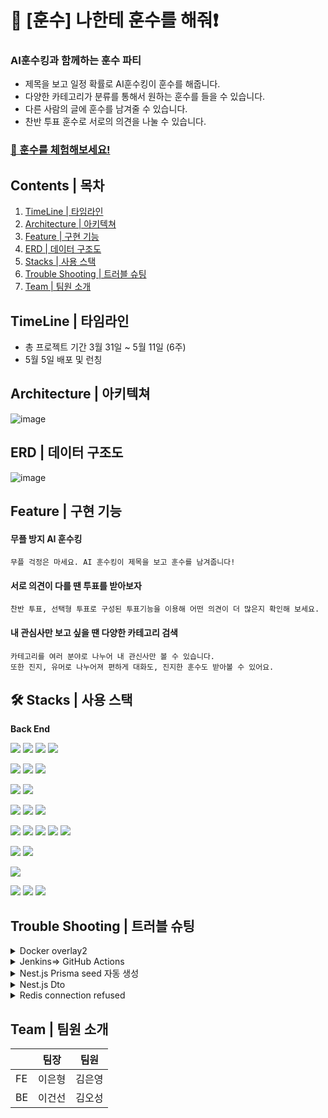 
# 🔔 [훈수] 나한테 훈수를 해줘❗

###  AI훈수킹과 함께하는 훈수 파티


- 제목을 보고 일정 확률로 AI훈수킹이 훈수를 해줍니다.
- 다양한 카테고리가 분류를 통해서 원하는 훈수를 들을 수 있습니다.
- 다른 사람의 글에 훈수를 남겨줄 수 있습니다.
- 찬반 투표 훈수로 서로의 의견을 나눌 수 있습니다.

### [📌 훈수를 체험해보세요!](https://hoonsoo.net/)  

## Contents | 목차
1. [TimeLine | 타임라인](#-timeline-|-타임라인)
2. [Architecture | 아키텍쳐](#-architecture-|-아키텍쳐)
3. [Feature | 구현 기능](#-feature-|-구현-기능)
4. [ERD | 데이터 구조도](#-erd-|-데이터-구조도)
5. [Stacks | 사용 스택](#-stacks-|-사용-스택)
6. [Trouble Shooting | 트러블 슈팅](#-trouble-shooting-|-트러블-슈팅)
8. [Team | 팀원 소개](#-who-made-it-|-팀원-소개)

## TimeLine | 타임라인
- 총 프로젝트 기간 3월 31일 ~ 5월 11일 (6주)
- 5월 5일 배포 및 런칭

## Architecture | 아키텍쳐

![image](https://github.com/project-group8/newJeans/assets/124944568/0f4594fb-0540-4268-ac0e-ec099b9d8b43)


## ERD | 데이터 구조도
![image](https://github.com/project-group8/newJeans/assets/124944568/41b4c883-d66c-4feb-943e-af435d5979aa)

## Feature | 구현 기능

#### 무플 방지 AI 훈수킹
  ```
  무플 걱정은 마세요. AI 훈수킹이 제목을 보고 훈수를 남겨줍니다!
  ```
#### 서로 의견이 다를 땐 투표를 받아보자
  ```
  찬반 투표, 선택형 투표로 구성된 투표기능을 이용해 어떤 의견이 더 많은지 확인해 보세요.
  ```
#### 내 관심사만 보고 싶을 땐 다양한 카테고리 검색
  ```
  카테고리를 여러 분야로 나누어 내 관신사만 볼 수 있습니다.
  또한 진지, 유머로 나누어져 편하게 대화도, 진지한 훈수도 받아볼 수 있어요.
  ```

## 🛠️ Stacks | 사용 스택

**Back End**

<img src="https://img.shields.io/badge/TYPESCRIPT-3178C6?style=for-the-badge&logo=Typescript&logoColor=black"> <img src="https://img.shields.io/badge/nestjs-E0234E?style=for-the-badge&logo=nestjs&logoColor=white"> <img src="https://img.shields.io/badge/NODE.JS-339933?style=for-the-badge&logo=NODE.JS&logoColor=black"> <img src="https://img.shields.io/badge/EXPRESS-000000?style=for-the-badge&logo=Express&logoColor=white">

<img src="https://img.shields.io/badge/redis-DC382D?style=for-the-badge&logo=redis&logoColor=white"> <img src="https://img.shields.io/badge/MYSQL-4479A1?style=for-the-badge&logo=MYSQL&logoColor=white"> <img src="https://img.shields.io/badge/SEQUELIZE-52B0E7?style=for-the-badge&logo=SEQUELIZE&logoColor=white"> 

<img src="https://img.shields.io/badge/AMAZON S3-569A31?style=for-the-badge&logo=AMAZON S3&logoColor=white"> <img src="https://img.shields.io/badge/AMAZON EC2-ff9900?style=for-the-badge&logo=AMAZON EC2&logoColor=white">

<img src="https://img.shields.io/badge/jenkins-D24939?style=for-the-badge&logo=jenkins&logoColor=white"> <img src="https://img.shields.io/badge/githubactions-2088FF?style=for-the-badge&logo=githubactions&logoColor=white"> <img src="https://img.shields.io/badge/docker-2496ED?style=for-the-badge&logo=docker&logoColor=white">

<img src="https://img.shields.io/badge/openai-412991?style=for-the-badge&logo=openai&logoColor=white"> <img src="https://img.shields.io/badge/MULTER-F46519?style=for-the-badge&logo=MULTER&logoColor=white"> <img src="https://img.shields.io/badge/AXIOS-5A29E4?style=for-the-badge&logo=AXIOS&logoColor=white"> <img src="https://img.shields.io/badge/PM2-2B037A?style=for-the-badge&logo=PM2&logoColor=white"> <img src="https://img.shields.io/badge/NGINX-009639?style=for-the-badge&logo=NGINX&logoColor=white">

<img src="https://img.shields.io/badge/jest-C21325?style=for-the-badge&logo=jest&logoColor=white"> <img src="https://img.shields.io/badge/amazoncloudwatch-FF4F8B?style=for-the-badge&logo=amazoncloudwatch&logoColor=white">

<img src="https://img.shields.io/badge/JWT-000000?style=for-the-badge&logo=JSON Web Tokens&logoColor=white"> 

<img src="https://img.shields.io/badge/slack-4A154B?style=for-the-badge&logo=slack&logoColor=white"> <img src="https://img.shields.io/badge/Github-181717?style=for-the-badge&logo=GITHUB&logoColor=white"> <img src="https://img.shields.io/badge/VISUAL STUDIO CODE-007ACC?style=for-the-badge&logo=VISUAL STUDIO CODE&logoColor=white">

## Trouble Shooting | 트러블 슈팅
<details><summary>Docker overlay2</summary>
1. [문제점] Server2가 CD 과정중에 용량 부족으로 실패하는 에러가 발생했다.
	
2. 우리팀 서버는 EC2 프리티어를 사용하고있다.
	
3. EC2 프리티어의 용량이 8GB 밖에 되지 않기 때문에 백업 버전관리를 서버에서 직접하지 않고 도커 허브를 통해서 하고 있었다.
	
4. jenkins를 통해서 CI/CD결과를 받아보고 서버의 남은 용량이 5% 밖에 남지 않았다는 것을 인지하게 되었다. 직접 확인해 보니 정말로 5%밖에 남지 않았다.
    
    ![image](https://github.com/project-group8/newJeans/assets/111474725/06e12e72-3482-47a8-bf1e-a63ee0e7a915)
    
5. workflow에서 이전 버전의 container 및 image의 삭제를 자동화 해놓은상황이었기 때문에 서버에 직접 접속해서 남아있는 구버전의 container와 image가 남아있는지 명령어로 확인했다.
6. 하지만 구버전의 image와 container는 존재하지 않았다.
    
    ![image](https://github.com/project-group8/newJeans/assets/111474725/602adb33-c788-443e-bded-8f5379ecae16)
    
7. 확인해 보니 /var/lib/docker/overlay2 경로에서 많은 용량을 차지하고 있는 것을 발견했다.
    
    ![image](https://github.com/project-group8/newJeans/assets/111474725/fb102db5-84d9-486c-8efc-64e3961d726c)
    
8. [해결 방법] 문제를 찾아보니 /var/lib/docker/overlay2 가 용량이 큰 경우 diff/tmp 에 컨테이너 내부 파일구조 변경 사항들이 과도하게 쌓였기 때문이라고 한다. 이 파일은 삭제해도 동작에 큰 문제가 생기지 않는다고 한다.
    1. Docker 컨테이너의 작동원리는 여러 개의 레이어로 구성된 이미지를 기반으로 실행된다.
    2. 각 레이어는 독립적인 파일 시스템을 가지는데 이러한 레이어들을 효율적으로 관리하고 겹치게 하기 위해 Docker는 스토리지 드라이버를 사용한다.
    3. 이번에 문제가 된 overlay2 스토리지 드라이버는 Linux의 OverlayFS 기능을 활용한다.
    4. 이 기능은 OverlayFS는 여러 개의 디렉토리를 하나의 디렉토리처럼 겹치게 하여 사용할 수 있는 유니온 파일 시스템인데. 이를 통해 컨테이너가 실행되는 동안 기존 레이어에 변경사항이 발생하면, 해당 변경사항만을 새로운 레이어에 저장한다.
    5. 이렇게 변경된 내용만 새 레이어에 저장하는 전략을 Copy-on-Write(CoW)라고 한다.
9. 정크 레이어들을 정리 후에 원활하게 동작한다.
</details>

<details><summary>Jenkins⇒ GitHub Actions</summary>
[문제점] Nest.js build를 못버티는 Jenkins EC2 프리티어 서버

1. node.js express를 사용할 때는 문제가 없었다.
2. 하지만 Nest.js로 마이그레이션을 마치고 테스트하자 CI/CD가 이루어지지 않았다.
3. Nest.js의 빌드 과정에서 멈추는 문제가 발생했다. EC2 서버를 살펴보니 cpu 사용량 99.7%에 달했다.
4. Docker의 이미지를 만들때 node 알파인 버전을 사용하면 빌드시에 필요한 메모리가 조금이라도 줄어들지 않을까 생각했는데 효과가 없었다.
5. 왜 빌드 과정에서만 멈추는지 궁금해서 조사해봤다.
6. NestJS는 TypeScript를 기반으로 하는 프레임워크다. TypeScript는 JavaScript의 상위 집합이며, 브라우저와 Node.js에서 기본적으로 이해할 수 없는 구문을 사용하기 때문에 NestJS 애플리케이션을 실행하기 전에는 TypeScript 코드를 JavaScript로 변환하는 빌드 과정이 필요하다는 것을 깨달았다.
7. 이때문에 node.js express에서는 문제가 없었지만 Nest.js에서는 빌드 과정에 문제가 발생했던것
8. 결국 TypeScript의 JavaScript 컴파일시에 근본적인 해결법은 램을 늘리는 것이었고 1GB를 제공하는 t2에서 2GB를 제공하는 t3.small로 티어를 올렸다.
9.  그리고 Dockerfile에서 멀티 스테이지 빌드를 사용했다. 젠킨스 서버에서 빌드를 마친 이미지를 올림으로써 다른 서버에서는 빌드를 할 필요가 없게 만들었다.
10. 성공은 했지만 프로젝트의 크기에 비해서 CI/CD에 소모되는 시간값이 컸다. 그리고 이것마저도 빌드의 안정성이 보장되지 않았고 빌드에 실패하는 경우가 대부분이었다. 
    
    ![image](https://github.com/project-group8/newJeans/assets/111474725/342345dc-c71b-49a7-9a44-bbe70752c46a)
    

**[해결 방법]** 돌고 돌아 ***GitHub Actions*** 써야한다. 그리고 버리기 아까운 ***Jenkins*** EC2서버

1. 멘토님과 상담에서 이러한 고민을 질문했고, 근본적인 해결법은 EC2 서버의 사양을 늘리는 것이었다.
2. 만약에 ***Jenkins*** EC2서버가 터지면 어떻게 해결할 것이냐는 질문을 던지셨다.
3. Unstable Program을 신용 할 수 없었고 기존의 ***Jenkins*** 에서 ***GitHub Actions***으로 CI/CD를 옮기기로 결정했다.
4. ***GitHub Actions***에서 제공하는 컴퓨터 스펙은 2-core CPU, 7 GB of RAM memory, 14 GB of SSD disk space로 기존의 ***Jenkins*** EC2서버를 상회했다. 비용적인 측면에서도 공개 repo의 경우 무료다.
5. 이미 구성이 끝나있는 ***Jenkins*** 서버를 버리기는 아까워서 ***Jenkins***에 헬스 체크 기능을 부여했다.
6. ***Jenkins*** EC2서버의 선언적 파이프 라인 코드를 변경해서 main에 merge가 발생할 때, 각각 배포서버의 저장공간, docker image, docker container 상태를 확인하고 슬랙으로 정보를 보내는 임무로 변경했다. 
- ***Jenkins*** 선언적 파이프라인을 변경한 코드 일부
    
    ![image](https://github.com/project-group8/newJeans/assets/111474725/5600ce73-aa31-46e0-8d21-1599dbe54a10)
    
- 서버의 health를 확인하는 ***Jenkins***
    
    ![image](https://github.com/project-group8/newJeans/assets/111474725/6920ef51-eb06-4be9-a725-f384a13ee25f)
    

**[결과]** ***GitHub Actions***을 이용한 CI/CD결과

1. 압도적인 성능개선 효과가 있었다. build 발생시 메모리 부족으로 build가 되지 않던 불안정한 배포 상태가 해결되었고 배포 시간도 5배 이상 줄어들었다.
	
	![image](https://github.com/project-group8/newJeans/assets/111474725/19f61ccf-c3b7-4cee-bbc7-98c1ab9f49cb)

</details>

<details><summary>Nest.js Prisma seed 자동 생성</summary>
데이터 베이스에 자동으로 더미 데이터 채우기

1. **[문제점]** prisma migration시에 발생하는 데이터 테이블 drop문제를 해결해야 하는데 근본적인 해결책을 찾기까지 시간이 오래걸릴 것으로 예상함.
2. 자동으로 seed를 생성하면 아래와 같은 3가지 이점이 있을 것으로 기대함
    1. prisma migration시에 발생하는 데이터 테이블 drop문제를 해결해야한다. 테스트를 할 때마다 많은 데이터가 drop 될 것이다. 그때마다 drop되는 데이터를 빠르게 채워 줄 수 있음
    2. 데이터 베이스에 자동으로 seed 데이터를 채워 줌으로써 클라이언트에서 많은 테스트가능.
    3. 수작업으로 이루어 졌던 데이터 베이스 더미데이터 추가 작업를 자동화 함으로써 시간 비용을 줄일 수 있을 것을 기대.

### 생성

![image](https://github.com/project-group8/newJeans/assets/111474725/3be55e93-da96-4e53-9b17-8ae32b365195)

### 실행되지 않는 경우

1. [문제점] **유니크 옵션이 설정되어있는 컬럼이 존재한다.**

**[해결 방법]**

첫 cli실행 -> 재실행시 실패함

유니크 컬럼에 입력되는 벨류를 수정해서 유니크 컬럼이 겹치지 않게 해줘야한다.

**2. [문제점]** **테이블 간에 관계 설정이 되어있는 경우**

**[해결 방법]**

관계설정이 되어있는 테이블의 데이터를 먼저 생성하고 그 후에 가져와서 붙여준다. 예를 들어서 CardPost와 User간에 userIdx로 관계 설정이 되어있다면 User에서 userIdx를 찾아와서 붙인다.
  ```javascript
	
  	...

async function main() {
 [...Array.from(Array(30).keys())].forEach(async (item) => {
   const test = await client.users.findFirst({ select: { userIdx: true } });
   const { userIdx } = test;

   const data = {
     postIdx: uuidv4(),
     userIdx: userIdx,

	...
	
  ```
</details>

<details><summary>Nest.js Dto</summary>
	
- 아래와같이 클래스로 정의된 Dto <"Data Transfer Object"> 가 존재
	
- 코드 실행시 Dto로 정의 된 값만 가져오기를 기대함.
	
- **[문제점]** 그러나 모든 BODY를 가져오는 문제 발생함.
	
- Dto가 존재하는데 모든 BODY를 가져오면 지정한 프로퍼티만 가져온다는 Dto의 의미가 희석되지 않나 생각이 들었다.
    
    ```javascript
	
    export class CardPostsDto {
      @IsNotEmpty()
      maincategory: string;
    
      @IsNotEmpty()
      category: string;
    
      @IsNotEmpty()
      @IsNumber()
      splitNumber: number;
    
      @IsNotEmpty()
      @IsNumber()
      splitPageNumber: number;
    }
    
    export class CardPostsPageNation extends PickType(CardPostsDto, [
      'category',
      'maincategory',
    ]) {}
    
    export class UpdateCatAgeDto extends PickType(CardPostsDto, [
      'splitPageNumber',
    ]) {}
	
    ```
    
- 아래는 위 Dto를 적용한 코드와 실행 결과입니다.
    
    ```javascript
    @Post('test')
      @UsePipes(ValidationPipe)
      async testPageNation(
        @Query()
        cardPostsPageNation: CardPostsPageNation,
        @Body()
        updateCatAgeDto: UpdateCatAgeDto,
      ) {
    		// return 값은 Dto로 지정한 프로퍼티만 가져오기를 기대함
        return { updateCatAgeDto, cardPostsPageNation };
      }
    ```
    
    ```javascript
    // 실행 결과
    {
        "updateCatAgeDto": {
            "maincategory": "maincategory111",
            "category": "sgsdgsd",
            "splitNumber": "11", // 의도하지 않은 값
            "splitPageNumber": 11, // 의도하지 않은 값
            "badprop": "11" // 의도하지 않은 값
        },
        "cardPostsPageNation": {
            "maincategory": "유머", // 의도하지 않은 값
            "category": "스포츠", // 의도하지 않은 값
            "splitNumber": "3", // 의도하지 않은 값
            "splitPageNumber": "2",
            "badquery": "242" // 의도하지 않은 값
        }
    }
    ```
    

# 시도 해본 것

### 파라미터는 어떻게 동작하고 있을까?

1. 문제의 파라미터를 가지고 와서 프로퍼티를 찍어보면 정의한 프로퍼티 2개가 들어있었다.
    
    ![image](https://github.com/project-group8/newJeans/assets/111474725/bd1f5ab0-6994-4ba2-8006-8b8071d70a53)
    
2. 의도 하지않은 값 badprop을 출력해 보려고 하니 오류가 발생한다.
    
    ![image](https://github.com/project-group8/newJeans/assets/111474725/29dbc43b-06ea-4d46-98a1-b9a23d30e725)
    

---

### 파라미터를 이용해서 실제로 배열을 생성한다면 결과가 다르지 않을까?

1.  배열에 직접 입력해서 create
2. 결과에 변화가 없었다.
    
    ![image](https://github.com/project-group8/newJeans/assets/111474725/c3c0465a-c552-46ac-8b9d-317e150ffd93)
    
    ![image](https://github.com/project-group8/newJeans/assets/111474725/8178e3e5-4200-48d5-8e26-3fe2eff57e89)
    

---

### 혹시 개념을 잘못 알고 있는 것일까?

1. 타입 체크는 아니지만 express에서 비슷하게 테스트 해보았다.
2. 일반 클래스와 빈 클래스 생성
    
    ![image](https://github.com/project-group8/newJeans/assets/111474725/9cff0a46-3ad7-4092-97d1-f616fecc8182)
    
    ![image](https://github.com/project-group8/newJeans/assets/111474725/35065043-dcf2-4905-a48a-82eb0c0be974)
    
    ![image](https://github.com/project-group8/newJeans/assets/111474725/a75f43bd-5be9-4ee0-aa06-3f638640c8e2)
    
3. 결과
    
    ![image](https://github.com/project-group8/newJeans/assets/111474725/7ec43bb0-0a4c-4e18-838d-25810b139e3e)
    

지금 겪고 있는 문제와 완전히 동일해 보였다. 

- 클래스로 정의된 값만 출력 되기를 기대함
- 그러나 생성자를 만들 때 모든 req.body 인자를 입력 받는다.
- 생성자의 프로퍼티를 확인해 보면 내가 의도한 프로퍼티만 확인 된다.

1. 가설
    1. @Body()는 모든 req.Body를 인자로 가지고 오는 것이다.
    2. Dto는 근본적으로 class로 구성되어 있다.
    3. 따라서 Body 인자를 <cardPostsPageNation : CardPostsPageNation> 타입으로 정의했어도. **정의 되지 않은 프로퍼티의 입력은 자유로울 것이다.** 
        1. 의문 : 그렇다면 런타임 중에 입력된 프로퍼티는 참조 할 수 없는걸까? class에 정의 되지 않아서 메모리에 식별자가 등록되지 않았기 때문에 제외 되는 것인가?
    4. 그렇다면 파라미터로 인자가 들어올 때, 인자의 타입체크 및 class-validator는 작동하지 않는걸까?
    - 가설 d. 테스트
        
        ```javascript
        // 테스트를 위한 설정
        ...
        @IsNotEmpty()
          maincategory: string;
        @IsNotEmpty()
          @IsNumber()
          splitPageNumber: number;
        ...
        
        // 테스트를 위해서 maincategory 프로퍼티 추가
        export class UpdateCatAgeDto extends PickType(CardPostsDto, [
          'maincategory',
          'splitPageNumber',
        ]) {}
        ```
        
        ```javascript
        // splitPageNumber 제거 후 입력 
        {
          "maincategory": "maincategory111",
          "category": "sgsdgsd",
          "splitNumber": "dgd",
        
           "badprop" : "11"
        }
        
        // 출력
        "message": [
                "splitPageNumber must be a number conforming to the specified constraints",
                "splitPageNumber should not be empty"
            ],
        ```
        
        ```javascript
        // splitPageNumber에 String 입력 
        {
          "maincategory": "maincategory111",
          "category": "sgsdgsd",
          "splitNumber": "dgd",
          "splitPageNumber": "not Num",
           "badprop" : "11"
        }
        
        // 출력
        "message": [
                "splitPageNumber must be a number conforming to the specified constraints"
            ],
        ```
        
        ```javascript
        // @IsNumber() 제거 후 입력
        {
          "maincategory": 121,
          "category": "sgsdgsd",
          "splitNumber": "dgd",
          "splitPageNumber": "sgsdg",
            "badprop" : "11"
        }
        
        // 출력
        "updateCatAgeDto": {
                "maincategory": 121,
                "category": "sgsdgsd",
                "splitNumber": "dgd",
                "splitPageNumber": "sgsdg",
                "badprop": "11"
            },
        ```
        
    
    테스트 결과
    
    - class안에서 선언된 타입은 class가 type을 체크하지 못하고 전부 받아들였다.
    - 그러나 class-validator를 사용한 부분은 인자를 확인하고 틀릴 경우 오류를 내보냈다.
    
    # **[해결 방법]**
    
    ```
    
    app.useGlobalPipes(
      new ValidationPipe({
        transform: true,
        whitelist: true, // dto에서 명시한 데이터아니면 무시
      }),
    );
    
    ```
    
    화이트 리스트가 true가 아니어서 문제였음
</details>

<details><summary>Redis connection refused</summary>
	
- 포트 설정 확인
	
    - 6379 기본 redis 포트 확인 → 다음 단계로 진행
	
- 방화벽 설정 확인
	
    - EC2 보안그룹, iptables 확인 6379 port open 확인 → 다음 단계로 진행
	
- redis 설치 확인
	
    - EC2 ubuntu계정 redis-server 명령어 실행 → 설치됨 → docker 컨테이너 확인 → 설치 안됨
	
- docker 컨테이너 redis 설치
	
```
    apt-get update -y
    apt install redis-server -y
    redis-server --daemonize ye
```
	
</details>

## Team | 팀원 소개

|  | 팀장 | 팀원 |
|--------|--------|--------|
| FE | 이은형 | 김은영 |
| BE | 이건선 | 김오성 |











<br/>





